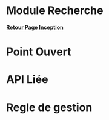 # Module Recherche

**[Retour Page Inception](./00_Page_Inception.md)**

# Point Ouvert

# API Liée

# Regle de gestion
